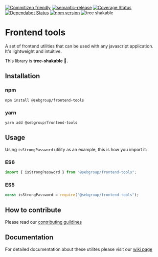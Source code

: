 [![Commitizen friendly](https://img.shields.io/badge/commitizen-friendly-brightgreen.svg)](http://commitizen.github.io/cz-cli/)
[![semantic-release](https://img.shields.io/badge/%20%20%F0%9F%93%A6%F0%9F%9A%80-semantic--release-e10079.svg)](https://github.com/semantic-release/semantic-release)
[![Coverage Status](https://coveralls.io/repos/github/sebgroup/frontend-tools/badge.svg?branch=master)](https://coveralls.io/github/sebgroup/frontend-tools?branch=master)
[![Dependabot Status](https://api.dependabot.com/badges/status?host=github&repo=sebgroup/frontend-tools)](https://dependabot.com)
[![npm version](https://badge.fury.io/js/%40sebgroup%2Ffrontend-tools.svg)](https://www.npmjs.com/package/@sebgroup/frontend-tools)
![tree shakable](https://img.shields.io/badge/%F0%9F%8C%B2-tree--shakable-brightgreen)

# **Frontend tools**

A set of frontend utilities that can be used with any javascript application. It's lightweight and intuitive.

This library is **tree-shakable** 🎉.

## **Installation**

### npm

```terminal
npm install @sebgroup/frontend-tools
```

### yarn

```terminal
yarn add @sebgroup/frontend-tools
```

## **Usage**

Using `isStrongPassword` utility as an example, this is how you import it:

### ES6

```typescript
import { isStrongPassword } from "@sebgroup/frontend-tools";
```

### ES5

```typescript
const isStrongPassword = require("@sebgroup/frontend-tools");
```

## **How to contribute**

Please read our [contributing guildines](https://github.com/sebgroup/frontend-tools/blob/master/CONTRIBUTING.md)

## **Documentation**

For detailed documentation about these utilites please visit our [wiki page](https://github.com/sebgroup/frontend-tools/wiki)
